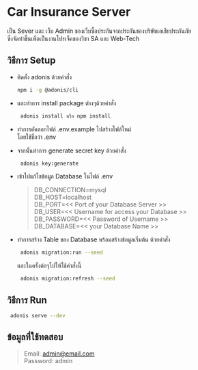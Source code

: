 # Car Insurance Server 

เป็น Sever และ เว็บ Admin ของเว็บซื้อประกันจากประกันของบริษัทเอเชียประกันภัย
<br/>
ซึ่งจัดทำขึ้นเพิ่อเป็นงานโปรเจ็คของวิชา SA และ Web-Tech

## วิธีการ Setup
* ติดตั้ง adonis ด้วยคำสั่ง
    ``` bash
    npm i -g @adonis/cli
    ```
* และทำการ install package ต่างๆด้วยคำสั่ง
    ``` bash
     adonis install หรือ npm install
    ```

* ทำการคัดลอกไฟล์ .env.example ไปสร้างไฟล์ใหม่
    <br/>
    โดยใช้ชื่อว่า .env

* จากนั้นทำการ generate secret key ด้วยคำสั่ง
    ```bash
     adonis key:generate
    ```

* เข้าไปแก้ไขข้อมูล Database ในไฟล์ .env 
    > DB_CONNECTION=mysql<br/>
    > DB_HOST=localhost<br/>
    > DB_PORT=<< Port of your Database Server >><br/>
    > DB_USER=<< Username for access your Database >><br/>
    > DB_PASSWORD=<< Password of Username >><br/>
    > DB_DATABASE=<< your Database Name >><br/>

* ทำการสร้าง Table ของ Database พร้อมสร้างข้อมูลเริ่มต้น ด้วยคำสั่ง
    ```bash
     adonis migration:run --seed
    ```
    และในครั้งต่อๆไปให้ใช้คำสั่งนี้
    ```bash
     adonis migration:refresh --seed
    ```

## วิธีการ Run
```bash
 adonis serve --dev
```

## ข้อมูลที่ใช้ทดสอบ
> Email: admin@email.com
><br/>
> Password: admin